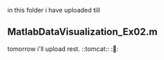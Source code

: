in this folder i have uploaded till 

## MatlabDataVisualization_Ex02.m ## 

tomorrow i'll upload rest.
::tomcat::
::tada::